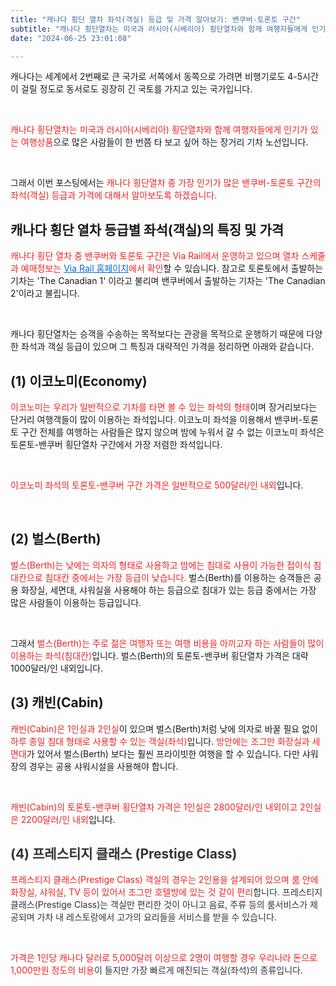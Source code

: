 ```yaml
---
title: "캐나다 횡단 열차 좌석(객실) 등급 및 가격 알아보기: 밴쿠버-토론토 구간"
subtitle: "캐나다 횡단열차는 미국과 러시아(시베리아) 횡단열차와 함께 여행자들에게 인기가 있는 여행상품으로 많은 사람들이 한 번쯤 타 보고 싶어 하는 장거리 기차 노선입니다. 캐나다 횡단열차 중 가장 인기가 많은 밴쿠버-토론토 구간의 좌석(객실) 등급과 가격에 대해서 설명하는 글입니다.."
date: "2024-06-25 23:01:08"

---
```


<p>캐나다는 세계에서 2번째로 큰 국가로 서쪽에서 동쪽으로 가려면 비행기로도 4-5시간이 걸릴 정도로 동서로도 굉장히 긴 국토를 가지고 있는 국가입니다.</p>
<br />
<p><span style="color: #ee2323;">캐나다 횡단열차는 미국과 러시아(시베리아) 횡단열차와 함께 여행자들에게 인기가 있는 여행상품</span>으로 많은 사람들이 한 번쯤 타 보고 싶어 하는 장거리 기차 노선입니다.</p>
<br />
<p>그래서 이번 포스팅에서는<span style="color: #ee2323;"> 캐나다 횡단열차 중 가장 인기가 많은 밴쿠버-토론토 구간의 좌석(객실) 등급과 가격에 대해서 알아보도록 하겠습니다.</span></p>


<h2>캐나다 횡단 열차 등급별 좌석(객실)의 특징 및 가격</h2>
<p><span style="color: #ee2323;">캐나다 횡단 열차 중 밴쿠버와 토론토 구간은 Via Rail에서 운영하고 있으며 열차 스케줄과 예매정보는 <a class="linkBold" style="color:#006dd7" href="https://www.viarail.ca/en"><span style="color: #006dd7;">Via Rail 홈페이지</span></a>에서 확인</span>할 수 있습니다. 참고로 토론토에서 출발하는 기차는 'The Canadian 1' 이라고 불리며 밴쿠버에서 출발하는 기차는 'The Canadian 2'이라고 불립니다.</p>
<br />
<p>캐나다 횡단열차는 승객을 수송하는 목적보다는 관광을 목적으로 운행하기 때문에 다양한 좌석과 객실 등급이 있으며 그 특징과 대략적인 가격을 정리하면 아래와 같습니다.</p>


<h2>(1) 이코노미(Economy)</h2>
<p><span style="color: #ee2323;">이코노미는 우리가 일반적으로 기차를 타면 볼 수 있는 좌석의 형태</span>이며 장거리보다는 단거리 여행객들이 많이 이용하는 좌석입니다. 이코노미 좌석을 이용해서 밴쿠버-토론토 구간 전체를 여행하는 사람들은 많지 않으며 밤에 누워서 갈 수 없는 이코노미 좌석은 토론토-밴쿠버 횡단열차 구간에서 가장 저렴한 좌석입니다.</p>
<br />
<p><span style="color: #ee2323;">이코노미 좌석의 토론토-밴쿠버 구간 가격은 일반적으로 500달러/인 내외</span>입니다.</p>
<br />
<h2>(2) 벌스(Berth)</h2>
<p><span style="color: #ee2323;"> 벌스(Berth)는 낮에는 의자의 형태로 사용하고 밤에는 침대로 사용이 가능한 접이식 침대칸으로 침대칸 중에서는 가장 등급이 낮습니다.</span> 벌스(Berth)를 이용하는 승객들은 공용 화장실, 세면대, 샤워실을 사용해야 하는 등급으로 침대가 있는 등급 중에서는 가장 많은 사람들이 이용하는 등급입니다.</p>
<br />
<p>그래서 <span style="color: #ee2323;">벌스(Berth)는 주로 젊은 여행자 또는 여행 비용을 아끼고자 하는 사람들이 많이 이용하는 좌석(침대칸)</span>입니다. 벌스(Berth)의 토론토-밴쿠버 횡단열차 가격은 대략 1000달러/인 내외입니다.</p>

<h2>(3) 캐빈(Cabin)</h2>
<p><span style="color: #ee2323;"> 캐빈(Cabin)은 1인실과 2인실</span>이 있으며 벌스(Berth)처럼 낮에 의자로 바꿀 필요 없이 <span style="color: #ee2323;"> 하루 종일 침대 형태로 사용할 수 있는 객실(좌석)</span>입니다. <span style="color: #ee2323;">방안에는 조그만 화장실과 세면대</span>가 있어서 벌스(Berth) 보다는 훨씬 프라이빗한 여행을 할 수 있습니다. 다만 샤워장의 경우는 공용 샤워시설을 사용해야 합니다.</p>
<br />
<p><span style="color: #ee2323;">캐빈(Cabin)의 토론토-밴쿠버 횡단열차 가격은 1인실은 2800달러/인 내외이고 2인실은 2200달러/인 내외</span>입니다.</p>


<h2 style="color: #333333; " >(4) 프레스티지 클래스 (Prestige Class)</h2>
<p style="color: #333333; " ><span style="color: #ee2323;">프레스티지 클래스(Prestige Class) 객실의 경우는 2인용을 설계되어 있으며 룸 안에 화장실, 샤워실, TV 등이 있어서 조그만 호텔방에 있는 것 같이 편리</span>합니다. 프레스티지 클래스(Prestige Class)는 객실만 편리한 것이 아니고 음료, 주류 등의 룸서비스가 제공되며 가차 내 레스토랑에서 고가의 요리들을 서비스를 받을 수 있습니다.</p>
<br />
<p style="color: #333333; " ><span style="color: #ee2323;">가격은 1인당 캐나다 달러로 5,000달러 이상으로 2명이 여행할 경우 우리나라 돈으로 1,000만원 정도의 비용</span>이 들지만 가장 빠르게 매진되는 객실(좌석)의 종류입니다.</p>
